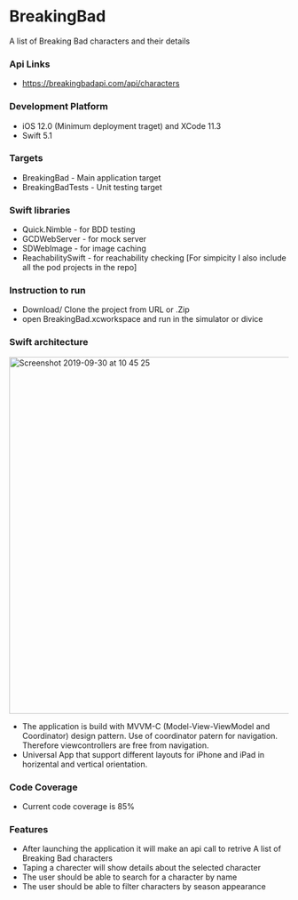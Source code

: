 # BreakingBad
A list of Breaking Bad characters and their details

### Api Links
- https://breakingbadapi.com/api/characters

### Development Platform
- iOS 12.0 (Minimum deployment traget) and XCode 11.3
- Swift 5.1

### Targets
- BreakingBad - Main application target
- BreakingBadTests - Unit testing target

### Swift libraries 
- Quick.Nimble - for BDD testing
- GCDWebServer - for mock server
- SDWebImage - for image caching
- ReachabilitySwift - for reachability checking
[For simpicity I also include all the pod projects in the repo]


### Instruction to run
- Download/ Clone the project from URL or .Zip
- open BreakingBad.xcworkspace and run in the simulator or divice

### Swift architecture
<img width="642" alt="Screenshot 2019-09-30 at 10 45 25" src="https://user-images.githubusercontent.com/1453658/65918729-49a99a80-e3d2-11e9-8451-91937068221c.png">

- The application is build with MVVM-C (Model-View-ViewModel and Coordinator) design pattern. Use of coordinator patern for navigation. Therefore viewcontrollers are free from navigation. 
- Universal App that support different layouts for iPhone and iPad in horizental and vertical orientation.

### Code Coverage
- Current code coverage is 85%

### Features
- After launching the application it will make an api call to retrive A list of Breaking Bad characters
- Taping a charecter will show details about the selected character
- The user should be able to search for a character by name
- The user should be able to filter characters by season appearance 
